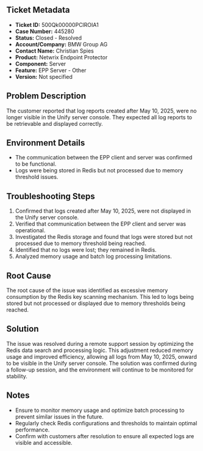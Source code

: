 ## Ticket Metadata
- **Ticket ID:** 500Qk00000PClROIA1
- **Case Number:** 445280
- **Status:** Closed - Resolved
- **Account/Company:** BMW Group AG
- **Contact Name:** Christian Spies
- **Product:** Netwrix Endpoint Protector
- **Component:** Server
- **Feature:** EPP Server - Other
- **Version:** Not specified

## Problem Description
The customer reported that log reports created after May 10, 2025, were no longer visible in the Unify server console. They expected all log reports to be retrievable and displayed correctly.

## Environment Details
- The communication between the EPP client and server was confirmed to be functional.
- Logs were being stored in Redis but not processed due to memory threshold issues.

## Troubleshooting Steps
1. Confirmed that logs created after May 10, 2025, were not displayed in the Unify server console.
2. Verified that communication between the EPP client and server was operational.
3. Investigated the Redis storage and found that logs were stored but not processed due to memory threshold being reached.
4. Identified that no logs were lost; they remained in Redis.
5. Analyzed memory usage and batch log processing limitations.

## Root Cause
The root cause of the issue was identified as excessive memory consumption by the Redis key scanning mechanism. This led to logs being stored but not processed or displayed due to memory thresholds being reached.

## Solution
The issue was resolved during a remote support session by optimizing the Redis data search and processing logic. This adjustment reduced memory usage and improved efficiency, allowing all logs from May 10, 2025, onward to be visible in the Unify server console. The solution was confirmed during a follow-up session, and the environment will continue to be monitored for stability.

## Notes
- Ensure to monitor memory usage and optimize batch processing to prevent similar issues in the future.
- Regularly check Redis configurations and thresholds to maintain optimal performance.
- Confirm with customers after resolution to ensure all expected logs are visible and accessible.